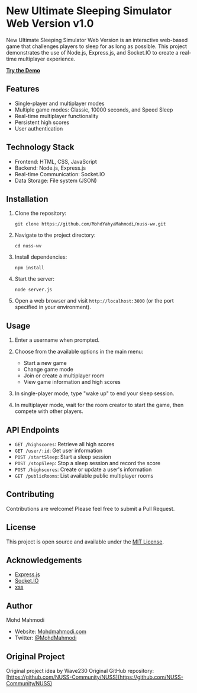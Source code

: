 # New Ultimate Sleeping Simulator Web Version v1.0

New Ultimate Sleeping Simulator Web Version is an interactive web-based game that challenges players to sleep for as long as possible. This project demonstrates the use of Node.js, Express.js, and Socket.IO to create a real-time multiplayer experience.

**[Try the Demo](https://nuss.mohdmahmodi.com)**

## Features

- Single-player and multiplayer modes
- Multiple game modes: Classic, 10000 seconds, and Speed Sleep
- Real-time multiplayer functionality
- Persistent high scores
- User authentication

## Technology Stack

- Frontend: HTML, CSS, JavaScript
- Backend: Node.js, Express.js
- Real-time Communication: Socket.IO
- Data Storage: File system (JSON)

## Installation

1. Clone the repository:
   ```
   git clone https://github.com/MohdYahyaMahmodi/nuss-wv.git
   ```

2. Navigate to the project directory:
   ```
   cd nuss-wv
   ```

3. Install dependencies:
   ```
   npm install
   ```

4. Start the server:
   ```
   node server.js
   ```

5. Open a web browser and visit `http://localhost:3000` (or the port specified in your environment).

## Usage

1. Enter a username when prompted.
2. Choose from the available options in the main menu:
   - Start a new game
   - Change game mode
   - Join or create a multiplayer room
   - View game information and high scores

3. In single-player mode, type "wake up" to end your sleep session.
4. In multiplayer mode, wait for the room creator to start the game, then compete with other players.

## API Endpoints

- `GET /highscores`: Retrieve all high scores
- `GET /user/:id`: Get user information
- `POST /startSleep`: Start a sleep session
- `POST /stopSleep`: Stop a sleep session and record the score
- `POST /highscores`: Create or update a user's information
- `GET /publicRooms`: List available public multiplayer rooms

## Contributing

Contributions are welcome! Please feel free to submit a Pull Request.

## License

This project is open source and available under the [MIT License](LICENSE).

## Acknowledgements

- [Express.js](https://expressjs.com/)
- [Socket.IO](https://socket.io/)
- [xss](https://github.com/leizongmin/js-xss)

## Author

Mohd Mahmodi
- Website: [Mohdmahmodi.com](https://mohdmahmodi.com)
- Twitter: [@MohdMahmodi](https://twitter.com/MohdMahmodi)

## Original Project

Original project idea by Wave230
Original GitHub repository: [https://github.com/NUSS-Community/NUSS](https://github.com/NUSS-Community/NUSS)